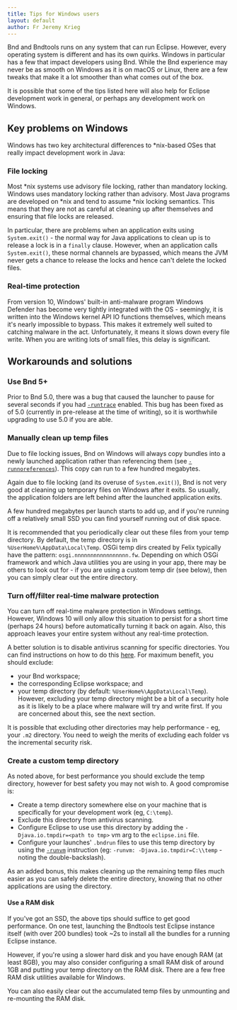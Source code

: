 ```yaml
---
title: Tips for Windows users
layout: default
author: Fr Jeremy Krieg
---
```


Bnd and Bndtools runs on any system that can run Eclipse. However, every operating system is different and has its own quirks. Windows in particular has a few that impact developers using Bnd. While the Bnd experience may never be as smooth on Windows as it is on macOS or Linux, there are a few tweaks that make it a lot smoother than what comes out of the box.

It is possible that some of the tips listed here will also help for Eclipse development work in general, or perhaps any development work on Windows. 

## Key problems on Windows 

Windows has two key architectural differences to *nix-based OSes that really impact development work in Java:

### File locking

Most \*nix systems use advisory file locking, rather than mandatory locking. Windows uses mandatory locking rather than advisory. Most Java programs are developed on \*nix and tend to assume \*nix locking semantics. This means that they are not as careful at cleaning up after themselves and ensuring that file locks are released.

In particular, there are problems when an application exits using `System.exit()` - the normal way for Java applications to clean up is to release a lock is in a `finally` clause. However, when an application calls `System.exit()`, these normal channels are bypassed, which means the JVM never gets a chance to release the locks and hence can't delete the locked files.

### Real-time protection

From version 10, Windows' built-in anti-malware program Windows Defender has become very tightly integrated with the OS - seemingly, it is written into the Windows kernel API IO functions themselves, which means it's nearly impossible to bypass. This makes it extremely well suited to catching malware in the act. Unfortunately, it means it slows down every file write. When you are writing lots of small files, this delay is significant.

## Workarounds and solutions

### Use Bnd 5+

Prior to Bnd 5.0, there was a bug that caused the launcher to pause for several seconds if you had [`-runtrace`](/instructions/runtrace.html) enabled. This bug has been fixed as of 5.0 (currently in pre-release at the time of writing), so it is worthwhile upgrading to use 5.0 if you are able.

### Manually clean up temp files

Due to file locking issues, Bnd on Windows will always copy bundles into a newly launched application rather than referencing them (see [`-runnoreferences`](/instructions/runnoreferences.html)). This copy can run to a few hundred megabytes.

Again due to file locking (and its overuse of `System.exit()`), Bnd is not very good at cleaning up temporary files on Windows after it exits. So usually, the application folders are left behind after the launched application exits.

A few hundred megabytes per launch starts to add up, and if you're running off a relatively small SSD you can find yourself running out of disk space.

It is recommended that you periodically clear out these files from your temp directory. By default, the temp directory is in `%UserHome%\AppData\Local\Temp`. OSGi temp dirs created by Felix typically have the pattern: `osgi.nnnnnnnnnnnnnnnnn.fw`. Depending on which OSGi framework and which Java utilities you are using in your app, there may be others to look out for - if you are using a custom temp dir (see below), then you can simply clear out the entire directory.

### Turn off/filter real-time malware protection

You can turn off real-time malware protection in Windows settings. However, Windows 10 will only allow this situation to persist for a short time (perhaps 24 hours) before automatically turning it back on again. Also, this approach leaves your entire system without any real-time protection.

A better solution is to disable antivirus scanning for specific directories. You can find instructions on how to do this [here](https://www.windowscentral.com/how-exclude-files-and-folders-windows-defender-antivirus-scans). For maximum benefit, you should exclude:
* your Bnd workspace;
* the corresponding Eclipse workspace; and
* your temp directory (by default: `%UserHome%\AppData\Local\Temp`).
However, excluding your temp directory might be a bit of a security hole as it is likely to be a place where malware will try and write first. If you are concerned about this, see the next section.

It is possible that excluding other directories may help performance - eg, your `.m2` directory. You need to weigh the merits of excluding each folder vs the incremental security risk.

### Create a custom temp directory

As noted above, for best performance you should exclude the temp directory, however for best safety you may not wish to. A good compromise is:

* Create a temp directory somewhere else on your machine that is specifically for your development work (eg, `C:\temp`).
* Exclude this directory from antivirus scanning.
* Configure Eclipse to use use this directory by adding the `-Djava.io.tmpdir=<path to tmp>` vm arg to the `eclipse.ini` file.
* Configure your launches' `.bndrun` files to use this temp directory by using the [`-runvm`](/instructions/runvm.html) instruction (eg: `-runvm: -Djava.io.tmpdir=C:\\temp` - noting the double-backslash).

As an added bonus, this makes cleaning up the remaining temp files much easier as you can safely delete the entire directory, knowing that no other applications are using the directory.

#### Use a RAM disk

If you've got an SSD, the above tips should suffice to get good performance. On one test, launching the Bndtools test Eclipse instance itself (with over 200 bundles) took ~2s to install all the bundles for a running Eclipse instance.

However, if you're using a slower hard disk and you have enough RAM (at least 8GB), you may also consider configuring a small RAM disk of around 1GB and putting your temp directory on the RAM disk. There are a few free RAM disk utilities available for Windows.

You can also easily clear out the accumulated temp files by unmounting and re-mounting the RAM disk.

